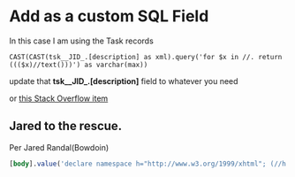 # Add as a custom SQL Field

In this case I am using the Task records

`CAST(CAST(tsk__JID_.[description] as xml).query('for $x in //. return ((($x)//text()))') as varchar(max))`

update that **tsk__JID_.[description]** field to whatever you need 


or [this Stack Overflow item](https://stackoverflow.com/a/50912787/4594)


## Jared to the rescue. 

Per Jared Randal(Bowdoin)
```sql
[body].value('declare namespace h="http://www.w3.org/1999/xhtml"; (//h:body)[1]', 'nvarchar(max)')
```
